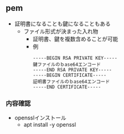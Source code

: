 ## pem

* 証明書になることも鍵になることもある
  * ファイル形式が決まった入れ物
    * 証明書、鍵を複数含めることが可能
    * 例
      ```
      -----BEGIN RSA PRIVATE KEY-----
      鍵ファイルのｂase64エンコード
      -----END RSA PRIVATE KEY-----
      -----BEGIN CERTIFICATE-----
      証明書ファイルのｂase64エンコード
      -----END CERTIFICATE-----
      ```

### 内容確認

* opensslインストール
  * apt install -y openssl